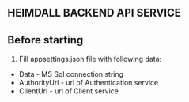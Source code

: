 ## HEIMDALL BACKEND API SERVICE

## Before starting
1. Fill appsettings.json file with following data:
- Data - MS Sql connection string
- AuthorityUrl - url of Authentication service
- ClientUrl - url of Client service